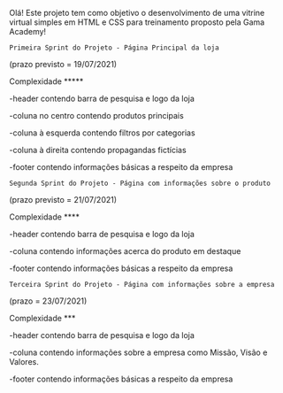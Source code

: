 Olá! Este projeto tem como objetivo o desenvolvimento de uma vitrine virtual simples em HTML e CSS para treinamento proposto pela Gama Academy!

	Primeira Sprint do Projeto - Página Principal da loja
	
(prazo previsto = 19/07/2021)

Complexidade *****

-header contendo barra de pesquisa e logo da loja

-coluna no centro contendo produtos principais

-coluna à esquerda contendo filtros por categorias

-coluna à direita contendo propagandas fictícias

-footer contendo informações básicas a respeito da empresa



	Segunda Sprint do Projeto - Página com informações sobre o produto
	
(prazo previsto = 21/07/2021)

Complexidade ****

-header contendo barra de pesquisa e logo da loja

-coluna contendo informações acerca do produto em destaque

-footer contendo informações básicas a respeito da empresa



	Terceira Sprint do Projeto - Página com informações sobre a empresa
	
(prazo = 23/07/2021)

Complexidade ***

-header contendo barra de pesquisa e logo da loja

-coluna contendo informações sobre a empresa como Missão, Visão e Valores.

-footer contendo informações básicas a respeito da empresa
